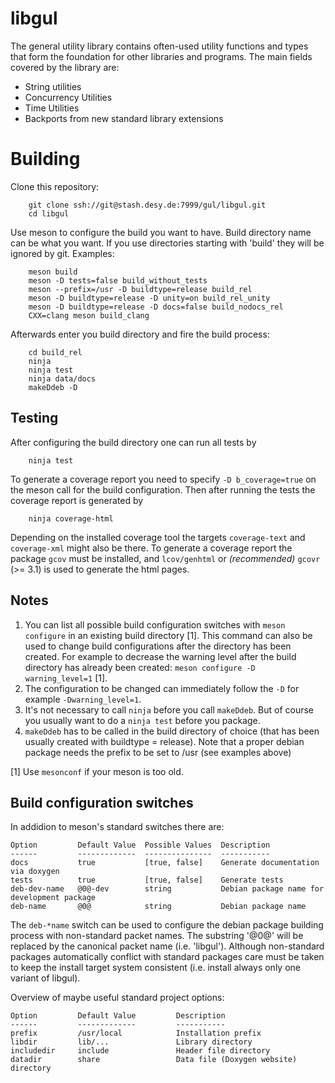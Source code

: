 # libgul

The general utility library contains often-used utility functions and types that form the foundation for other libraries and programs. The main fields covered by the library are:

  * String utilities
  * Concurrency Utilities
  * Time Utilities
  * Backports from new standard library extensions

# Building

Clone this repository:

        git clone ssh://git@stash.desy.de:7999/gul/libgul.git
        cd libgul

Use meson to configure the build you want to have. Build directory name can be what you want. If you use directories starting with 'build' they will be ignored by git. Examples:

        meson build
        meson -D tests=false build_without_tests
        meson --prefix=/usr -D buildtype=release build_rel
        meson -D buildtype=release -D unity=on build_rel_unity
        meson -D buildtype=release -D docs=false build_nodocs_rel
        CXX=clang meson build_clang

Afterwards enter you build directory and fire the build process:

        cd build_rel
        ninja
        ninja test
        ninja data/docs
        makeDdeb -D

## Testing

After configuring the build directory one can run all tests by

        ninja test

To generate a coverage report you need to specify ``-D b_coverage=true`` on the meson call for the build configuration. Then after running the tests the coverage report is generated by

        ninja coverage-html

Depending on the installed coverage tool the targets ``coverage-text`` and ``coverage-xml`` might also be there. To generate a coverage report the package ``gcov`` must be installed, and ``lcov/genhtml`` or *(recommended)* ``gcovr`` (>= 3.1) is used to generate the html pages.

## Notes

1. You can list all possible build configuration switches with ``meson configure`` in an existing build directory [1]. This command can also be used to change build configurations after the directory has been created. For example to decrease the warning level after the build directory has already been created: ``meson configure -D warning_level=1`` [1].
2. The configuration to be changed can immediately follow the ``-D`` for example ``-Dwarning_level=1``.
3. It's not necessary to call ``ninja`` before you call ``makeDdeb``. But of course you usually want to do a ``ninja test`` before you package.
4. ``makeDdeb`` has to be called in the build directory of choice (that has been usually created with buildtype = release). Note that a proper debian package needs the prefix to be set to /usr (see examples above)

[1] Use ``mesonconf`` if your meson is too old.

## Build configuration switches

In addidion to meson's standard switches there are:

    Option         Default Value  Possible Values  Description
    ------         -------------  ---------------  -----------
    docs           true           [true, false]    Generate documentation via doxygen
    tests          true           [true, false]    Generate tests
    deb-dev-name   @0@-dev        string           Debian package name for development package
    deb-name       @0@            string           Debian package name

The ``deb-*name`` switch can be used to configure the debian package building process with non-standard packet names. The substring '@0@' will be replaced by the canonical packet name (i.e. 'libgul'). Although non-standard packages automatically conflict with standard packages care must be taken to keep the install target system consistent (i.e. install always only one variant of libgul).

Overview of maybe useful standard project options:

    Option         Default Value         Description
    ------         -------------         -----------
    prefix         /usr/local            Installation prefix
    libdir         lib/...               Library directory
    includedir     include               Header file directory
    datadir        share                 Data file (Doxygen website) directory

